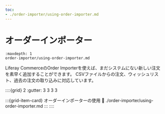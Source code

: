 ```yaml
---
toc:
- ./order-importer/using-order-importer.md
---
```


# オーダーインポーター

```{toctree}
:maxdepth: 1
order-importer/using-order-importer.md
```

Liferay CommerceのOrder Importerを使えば、まだシステムにない新しい注文を素早く追加することができます。 CSVファイルからの注文、ウィッシュリスト、過去の注文の取り込みに対応しています。

::::{grid} 2
:gutter: 3 3 3 3

:::{grid-item-card} オーダーインポーターの使用
:link: ./order-importer/using-order-importer.md
:::
::::

